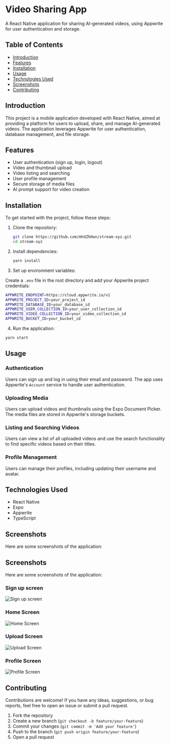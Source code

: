 # Video Sharing App

A React Native application for sharing AI-generated videos, using Appwrite for user authentication and storage.

## Table of Contents

-   [Introduction](#introduction)
-   [Features](#features)
-   [Installation](#installation)
-   [Usage](#usage)
-   [Technologies Used](#technologies-used)
-   [Screenshots](#screenshots)
-   [Contributing](#contributing)

## Introduction

This project is a mobile application developed with React Native, aimed at providing a platform for users to upload, share, and manage AI-generated videos. The application leverages Appwrite for user authentication, database management, and file storage.

## Features

-   User authentication (sign up, login, logout)
-   Video and thumbnail upload
-   Video listing and searching
-   User profile management
-   Secure storage of media files
-   AI prompt support for video creation

## Installation

To get started with the project, follow these steps:

1. Clone the repository:

    ```bash
    git clone https://github.com/mhdZhHan/stream-xyz.git
    cd stream-xyz
    ```

2. Install dependencies:

    ```bash
    yarn install
    ```

3. Set up environment variables:

Create a `.env` file in the root directory and add your Appwrite project credentials:

```bash
APPWRITE_ENDPOINT=https://cloud.appwrite.io/v1
APPWRITE_PROJECT_ID=your_project_id
APPWRITE_DATABASE_ID=your_database_id
APPWRITE_USER_COLLECTION_ID=your_user_collection_id
APPWRITE_VIDEO_COLLECTION_ID=your_video_collection_id
APPWRITE_BUCKET_ID=your_bucket_id
```

4. Run the application:

```bash
yarn start
```

## Usage

### Authentication

Users can sign up and log in using their email and password. The app uses Appwrite's `Account` service to handle user authentication.

### Uploading Media

Users can upload videos and thumbnails using the Expo Document Picker. The media files are stored in Appwrite's storage buckets.

### Listing and Searching Videos

Users can view a list of all uploaded videos and use the search functionality to find specific videos based on their titles.

### Profile Management

Users can manage their profiles, including updating their username and avatar.

## Technologies Used

-   React Native
-   Expo
-   Appwrite
-   TypeScript

## Screenshots

Here are some screenshots of the application:

## Screenshots

Here are some screenshots of the application:

### Sign up screen

![Sign up screen](screenshots/signup.jpg)

### Home Screen

![Home Screen](screenshots/home.jpg)

### Upload Screen

![Upload Screen](screenshots/upload.jpg)

### Profile Screen

![Profile Screen](screenshots/profile.jpg)

## Contributing

Contributions are welcome! If you have any ideas, suggestions, or bug reports, feel free to open an issue or submit a pull request.

1. Fork the repository
2. Create a new branch (`git checkout -b feature/your-feature`)
3. Commit your changes (`git commit -m 'Add your feature'`)
4. Push to the branch (`git push origin feature/your-feature`)
5. Open a pull request
